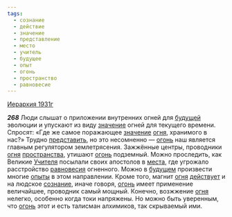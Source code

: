 ```yaml
---
tags:
  - сознание
  - действие
  - значение
  - представление
  - место
  - учитель
  - будущее
  - опыт
  - огонь
  - пространство
  - равновесие
---
```


[Иерархия 1931г](https://127.0.0.1:4002/agni/1931)

___268___
Люди слышат о приложении внутренних огней для [будущей](../../../tags/#будущее) эволюции и упускают из виду [значение](../../../tags/#значение) огней для текущего времени. Спросят: «Где же самое поражающее [значение](../../../tags/#значение) [огня](../../../tags/#[огонь](../../../tags/#огонь)), хранимого в нас?» Трудно [представить](../../../tags/#представление), но это несомненно — [огонь](../../../tags/#огонь) наш является главным регулятором землетрясения. Зажжённые центры, проводники [огня](../../../tags/#[огонь](../../../tags/#огонь)) [пространства](../../../tags/#пространство), утишают [огонь](../../../tags/#огонь) подземный. Можно проследить, как Великие [Учителя](../../../tags/#учитель) посылали своих апостолов в [места](../../../tags/#место), где угрожало расстройство [равновесия](../../../tags/#равновесие) огненного. Можно в [будущем](../../../tags/#будущее) произвести многие [опыты](../../../tags/#опыт) в этом направлении. Кроме того, магнит [огня](../../../tags/#[огонь](../../../tags/#огонь)) [действует](../../../tags/#действие) и на людское [сознание](../../../tags/#сознание), иначе говоря, [огонь](../../../tags/#огонь) имеет применение величайшее, проводник самый мощный. Конечно, возжжение [огня](../../../tags/#[огонь](../../../tags/#огонь)) нелегко, особенно когда токи напряжены. Но можно быть уверенным, что [огонь](../../../tags/#огонь) этот и есть талисман алхимиков, так скрываемый ими.   

